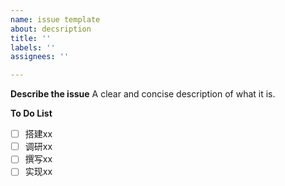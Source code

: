 ```yaml
---
name: issue template
about: decsription
title: ''
labels: ''
assignees: ''

---
```


**Describe the issue**
A clear and concise description of what it is.

**To Do List**
- [ ] 搭建xx
- [ ] 调研xx
- [ ] 撰写xx
- [ ] 实现xx
